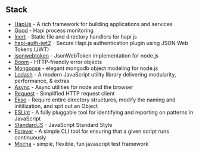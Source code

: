 ## Stack

* [Hapi.js](http://hapijs.com/api) - A rich framework for building applications and services
* [Good](https://github.com/hapijs/good) - Hapi process monitoring
* [Inert](https://github.com/hapijs/inert) - Static file and directory handlers for hapi.js
* [hapi-auth-jwt2](https://github.com/dwyl/hapi-auth-jwt2) - Secure Hapi.js authentication plugin using JSON Web Tokens (JWT)
* [jsonwebtoken](https://github.com/auth0/node-jsonwebtoken) - JsonWebToken implementation for node.js
* [Boom](https://github.com/hapijs/boom) - HTTP-friendly error objects
* [Mongoose](http://mongoosejs.com/docs/guide.html) - elegant mongodb object modeling for node.js
* [Lodash](https://lodash.com/docs) - A modern JavaScript utility library delivering modularity, performance, & extras
* [Async](https://github.com/caolan/async) - Async utilities for node and the browser
* [Request](https://github.com/request/request) - Simplified HTTP request client
* [Ekso](https://github.com/mustardamus/ekso) - Require entire directory structures, modify the naming and initilization, and spit out an Object
* [ESLint](https://github.com/eslint/eslint) - A fully pluggable tool for identifying and reporting on patterns in JavaScript
* [StandardJS](http://standardjs.com/rules.html) - JavaScript Standard Style
* [Forever](https://github.com/foreverjs/forever) - A simple CLI tool for ensuring that a given script runs continuously
* [Mocha](https://mochajs.org/) - simple, flexible, fun javascript test framework
